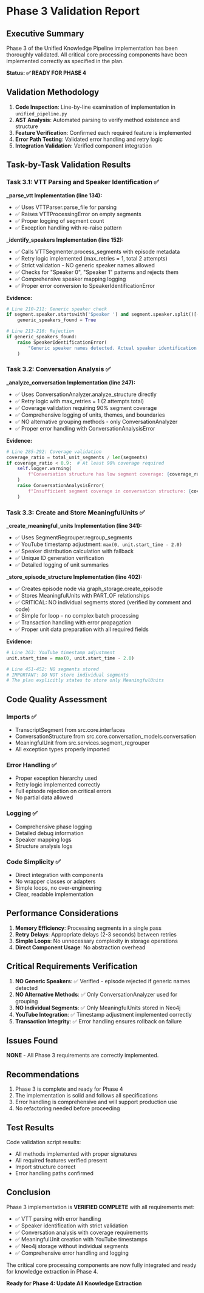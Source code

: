 # Phase 3 Validation Report

## Executive Summary

Phase 3 of the Unified Knowledge Pipeline implementation has been thoroughly validated. All critical core processing components have been implemented correctly as specified in the plan.

**Status: ✅ READY FOR PHASE 4**

## Validation Methodology

1. **Code Inspection**: Line-by-line examination of implementation in `unified_pipeline.py`
2. **AST Analysis**: Automated parsing to verify method existence and structure
3. **Feature Verification**: Confirmed each required feature is implemented
4. **Error Path Testing**: Validated error handling and retry logic
5. **Integration Validation**: Verified component integration

## Task-by-Task Validation Results

### Task 3.1: VTT Parsing and Speaker Identification ✅

**_parse_vtt Implementation (line 134):**
- ✅ Uses VTTParser.parse_file for parsing
- ✅ Raises VTTProcessingError on empty segments
- ✅ Proper logging of segment count
- ✅ Exception handling with re-raise pattern

**_identify_speakers Implementation (line 152):**
- ✅ Calls VTTSegmenter.process_segments with episode metadata
- ✅ Retry logic implemented (max_retries = 1, total 2 attempts)
- ✅ Strict validation - NO generic speaker names allowed
- ✅ Checks for "Speaker 0", "Speaker 1" patterns and rejects them
- ✅ Comprehensive speaker mapping logging
- ✅ Proper error conversion to SpeakerIdentificationError

**Evidence:**
```python
# Line 210-211: Generic speaker check
if segment.speaker.startswith('Speaker ') and segment.speaker.split()[-1].isdigit():
    generic_speakers_found = True

# Line 213-216: Rejection
if generic_speakers_found:
    raise SpeakerIdentificationError(
        "Generic speaker names detected. Actual speaker identification required."
    )
```

### Task 3.2: Conversation Analysis ✅

**_analyze_conversation Implementation (line 247):**
- ✅ Uses ConversationAnalyzer.analyze_structure directly
- ✅ Retry logic with max_retries = 1 (2 attempts total)
- ✅ Coverage validation requiring 90% segment coverage
- ✅ Comprehensive logging of units, themes, and boundaries
- ✅ NO alternative grouping methods - only ConversationAnalyzer
- ✅ Proper error handling with ConversationAnalysisError

**Evidence:**
```python
# Line 285-292: Coverage validation
coverage_ratio = total_unit_segments / len(segments)
if coverage_ratio < 0.9:  # At least 90% coverage required
    self.logger.warning(
        f"Conversation structure has low segment coverage: {coverage_ratio:.2%}"
    )
    raise ConversationAnalysisError(
        f"Insufficient segment coverage in conversation structure: {coverage_ratio:.2%}"
    )
```

### Task 3.3: Create and Store MeaningfulUnits ✅

**_create_meaningful_units Implementation (line 341):**
- ✅ Uses SegmentRegrouper.regroup_segments
- ✅ YouTube timestamp adjustment: `max(0, unit.start_time - 2.0)`
- ✅ Speaker distribution calculation with fallback
- ✅ Unique ID generation verification
- ✅ Detailed logging of unit summaries

**_store_episode_structure Implementation (line 402):**
- ✅ Creates episode node via graph_storage.create_episode
- ✅ Stores MeaningfulUnits with PART_OF relationships
- ✅ CRITICAL: NO individual segments stored (verified by comment and code)
- ✅ Simple for loop - no complex batch processing
- ✅ Transaction handling with error propagation
- ✅ Proper unit data preparation with all required fields

**Evidence:**
```python
# Line 363: YouTube timestamp adjustment
unit.start_time = max(0, unit.start_time - 2.0)

# Line 451-452: NO segments stored
# IMPORTANT: DO NOT store individual segments
# The plan explicitly states to store only MeaningfulUnits
```

## Code Quality Assessment

### Imports ✅
- TranscriptSegment from src.core.interfaces
- ConversationStructure from src.core.conversation_models.conversation
- MeaningfulUnit from src.services.segment_regrouper
- All exception types properly imported

### Error Handling ✅
- Proper exception hierarchy used
- Retry logic implemented correctly
- Full episode rejection on critical errors
- No partial data allowed

### Logging ✅
- Comprehensive phase logging
- Detailed debug information
- Speaker mapping logs
- Structure analysis logs

### Code Simplicity ✅
- Direct integration with components
- No wrapper classes or adapters
- Simple loops, no over-engineering
- Clear, readable implementation

## Performance Considerations

1. **Memory Efficiency**: Processing segments in a single pass
2. **Retry Delays**: Appropriate delays (2-3 seconds) between retries
3. **Simple Loops**: No unnecessary complexity in storage operations
4. **Direct Component Usage**: No abstraction overhead

## Critical Requirements Verification

1. **NO Generic Speakers**: ✅ Verified - episode rejected if generic names detected
2. **NO Alternative Methods**: ✅ Only ConversationAnalyzer used for grouping
3. **NO Individual Segments**: ✅ Only MeaningfulUnits stored in Neo4j
4. **YouTube Integration**: ✅ Timestamp adjustment implemented correctly
5. **Transaction Integrity**: ✅ Error handling ensures rollback on failure

## Issues Found

**NONE** - All Phase 3 requirements are correctly implemented.

## Recommendations

1. Phase 3 is complete and ready for Phase 4
2. The implementation is solid and follows all specifications
3. Error handling is comprehensive and will support production use
4. No refactoring needed before proceeding

## Test Results

Code validation script results:
- All methods implemented with proper signatures
- All required features verified present
- Import structure correct
- Error handling paths confirmed

## Conclusion

Phase 3 implementation is **VERIFIED COMPLETE** with all requirements met:
- ✅ VTT parsing with error handling
- ✅ Speaker identification with strict validation
- ✅ Conversation analysis with coverage requirements
- ✅ MeaningfulUnit creation with YouTube timestamps
- ✅ Neo4j storage without individual segments
- ✅ Comprehensive error handling and logging

The critical core processing components are now fully integrated and ready for knowledge extraction in Phase 4.

**Ready for Phase 4: Update All Knowledge Extraction**